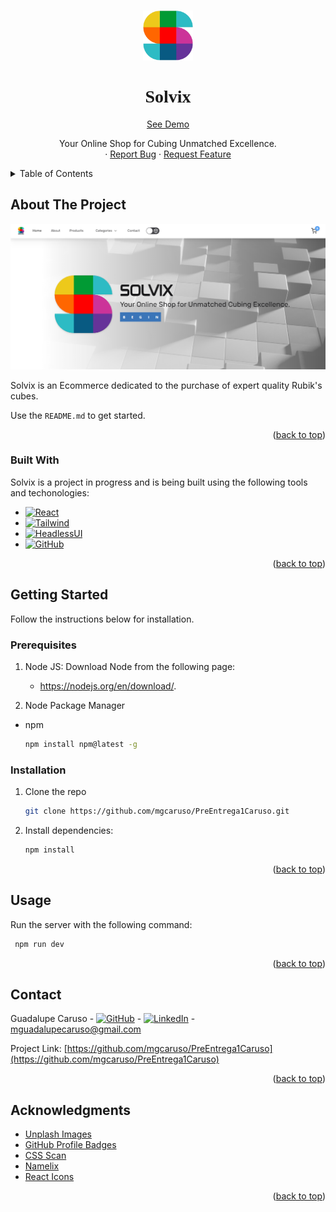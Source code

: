 
<a name="readme-top"></a>

<!-- PROJECT LOGO -->
<br />
<div align="center">
  <a href="https://github.com/othneildrew/Best-README-Template">
    <img src="/src/assets/images/logo-no-letters.png" alt="Solvix-Logo" width="80" height="80">
  </a>

  <h1 style="font-family: 'mokoto'" align="center">Solvix</h1>
    <a href="https://solvix-ecommerce.vercel.app/">See Demo</a>

  <p align="center">
    Your Online Shop for Cubing Unmatched Excellence.
    <br />
    <!-- <a href="link-to-deploy">View Demo</a> -->
    ·
    <a href="https://github.com/mgcaruso/PreEntrega1Caruso/issues">Report Bug</a>
    ·
    <a href="https://github.com/mgcaruso/PreEntrega1Caruso/issues">Request Feature</a>
  </p>
</div>



<!-- TABLE OF CONTENTS -->
<details>
  <summary>Table of Contents</summary>
  <ol>
    <li>
      <a href="#about-the-project">About The Project</a>
      <ul>
        <li><a href="#built-with">Built With</a></li>
      </ul>
    </li>
    <li>
      <a href="#getting-started">Getting Started</a>
      <ul>
        <li><a href="#prerequisites">Prerequisites</a></li>
        <li><a href="#installation">Installation</a></li>
      </ul>
    </li>
    <li><a href="#usage">Usage</a></li>
    <li><a href="#contact">Contact</a></li>
    <li><a href="#acknowledgments">Acknowledgments</a></li>
  </ol>
</details>



<!-- ABOUT THE PROJECT -->
## About The Project

![Product Name Screen Shot][product-screenshot]

Solvix is an Ecommerce dedicated to the purchase of expert quality Rubik's cubes.


Use the `README.md` to get started.

<p align="right">(<a href="#readme-top">back to top</a>)</p>



### Built With

Solvix is a project in progress and is being built  using the following tools and techonologies: 

* [![React][React.js]][React-url]
* [![Tailwind][TailwindCSS]][Tailwind-url]
* [![HeadlessUI][HeadlessUI.com]][HeadlessUI-url]
* [![GitHub][GitHub.com]][GitHub-url]
<!-- * [![Bootstrap][Bootstrap.com]][Bootstrap-url] -->

<p align="right">(<a href="#readme-top">back to top</a>)</p>



<!-- GETTING STARTED -->
## Getting Started

Follow the instructions below for installation. 

### Prerequisites

1. Node JS: 
   Download Node from the following page:
   - https://nodejs.org/en/download/.

2. Node Package Manager
* npm
  ```sh
  npm install npm@latest -g
  ```

### Installation



1. Clone the repo
   ```sh
   git clone https://github.com/mgcaruso/PreEntrega1Caruso.git
   ```
2. Install dependencies:
   ```sh
   npm install
   ```

<p align="right">(<a href="#readme-top">back to top</a>)</p>



<!-- USAGE EXAMPLES -->
## Usage

Run the server with the following command:
  ```sh
   npm run dev
   ```

<p align="right">(<a href="#readme-top">back to top</a>)</p>



<!-- CONTACT -->
## Contact

Guadalupe Caruso - [![GitHub][GitHub.com]][GitHub-url] - [![LinkedIn][linkedin-shield]][linkedin-url] - mguadalupecaruso@gmail.com

Project Link: [https://github.com/mgcaruso/PreEntrega1Caruso](https://github.com/mgcaruso/PreEntrega1Caruso)

<p align="right">(<a href="#readme-top">back to top</a>)</p>

<!-- ACKNOWLEDGMENTS -->
## Acknowledgments

* [Unplash Images](https://unplash.com)
* [GitHub Profile Badges](https://home.aveek.io/GitHub-Profile-Badges/)
* [CSS Scan](https://getcssscan.com/)
* [Namelix](https://namelix.com/)
* [React Icons](https://react-icons.github.io/react-icons/search)
<!-- * [GitHub Pages](https://pages.github.com) -->

<p align="right">(<a href="#readme-top">back to top</a>)</p>



<!-- MARKDOWN LINKS & IMAGES -->
<!-- https://www.markdownguide.org/basic-syntax/#reference-style-links -->
[issues-shield]: https://img.shields.io/github/issues/othneildrew/Best-README-Template.svg?style=for-the-badge
[issues-url]: https://github.com/othneildrew/Best-README-Template/issues
[license-shield]: https://img.shields.io/github/license/othneildrew/Best-README-Template.svg?style=for-the-badge
[license-url]: https://github.com/othneildrew/Best-README-Template/blob/master/LICENSE.txt
[linkedin-shield]: https://img.shields.io/badge/-LinkedIn-black.svg?style=for-the-badge&logo=linkedin&colorB=555
[linkedin-url]: https://www.linkedin.com/in/guadalupe-caruso/
[product-screenshot]: ./src/assets/images/Home-screenshot.PNG

[TailwindCSS]: https://img.shields.io/badge/tailwindcss-%2338B2AC.svg?style=for-the-badge&logo=tailwind-css&logoColor=white
[Tailwind-url]: https://tailwindcss.com/

[React.js]: https://img.shields.io/badge/React-20232A?style=for-the-badge&logo=react&logoColor=61DAFB
[React-url]: https://reactjs.org/


[GitHub.com]: https://img.shields.io/badge/GitHub-181717.svg?style=for-the-badge&logo=GitHub&logoColor=white
[GitHub-url]: https://github.com/mgcaruso
[Bootstrap.com]: https://img.shields.io/badge/Bootstrap-563D7C?style=for-the-badge&logo=bootstrap&logoColor=white
[Bootstrap-url]: https://getbootstrap.com
[HeadlessUI.com]: https://img.shields.io/badge/Headless%20UI-66E3FF.svg?style=for-the-badge&logo=Headless-UI&logoColor=black
[HeadlessUI-url]: https://headlessui.com 


